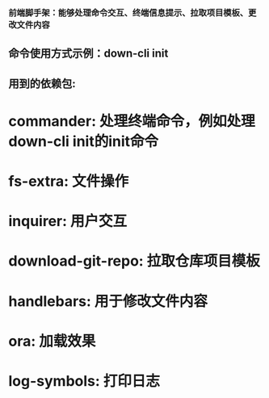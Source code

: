 ### 前端脚手架：能够处理命令交互、终端信息提示、拉取项目模板、更改文件内容

## 命令使用方式示例：down-cli init

## 用到的依赖包:
#   commander: 处理终端命令，例如处理down-cli init的init命令
#   fs-extra: 文件操作
#   inquirer: 用户交互
#   download-git-repo: 拉取仓库项目模板
#   handlebars: 用于修改文件内容
#   ora: 加载效果
#   log-symbols: 打印日志
